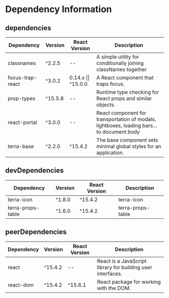 # Dependency Information

## dependencies
| Dependency | Version | React Version | Description |
|-|-|-|-|
| classnames | ^2.2.5 | -- | A simple utility for conditionally joining classNames together |
| focus-trap-react | ^3.0.2 | 0.14.x \|\| ^15.0.0 | A React component that traps focus. |
| prop-types | ^15.5.8 | -- | Runtime type checking for React props and similar objects. |
| react-portal | ^3.0.0 | -- | React component for transportation of modals, lightboxes, loading bars... to document.body |
| terra-base | ^2.2.0 | ^15.4.2 | The base component sets minimal global styles for an application. |

## devDependencies
| Dependency | Version | React Version | Description |
|-|-|-|-|
| terra-icon | ^1.8.0 | ^15.4.2 | terra-icon |
| terra-props-table | ^1.6.0 | ^15.4.2 | terra-props-table |

## peerDependencies
| Dependency | Version | React Version | Description |
|-|-|-|-|
| react | ^15.4.2 | -- | React is a JavaScript library for building user interfaces. |
| react-dom | ^15.4.2 | ^15.6.1 | React package for working with the DOM. |
